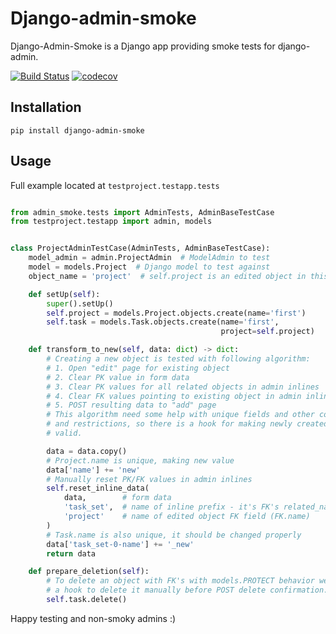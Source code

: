 Django-admin-smoke
==================

Django-Admin-Smoke is a Django app providing smoke tests for django-admin.

[![Build Status](https://travis-ci.org/just-work/django-admin-smoke.svg?branch=master)](https://travis-ci.org/just-work/django-admin-smoke)
[![codecov](https://codecov.io/gh/just-work/django-admin-smoke/branch/master/graph/badge.svg)](https://codecov.io/gh/just-work/django-admin-smoke)


Installation
------------

```shell script
pip install django-admin-smoke
```

Usage
-----

Full example located at `testproject.testapp.tests`

```python

from admin_smoke.tests import AdminTests, AdminBaseTestCase
from testproject.testapp import admin, models


class ProjectAdminTestCase(AdminTests, AdminBaseTestCase):
    model_admin = admin.ProjectAdmin  # ModelAdmin to test
    model = models.Project  # Django model to test against
    object_name = 'project'  # self.project is an edited object in this testcase

    def setUp(self):
        super().setUp()
        self.project = models.Project.objects.create(name='first')
        self.task = models.Task.objects.create(name='first',
                                               project=self.project)

    def transform_to_new(self, data: dict) -> dict:
        # Creating a new object is tested with following algorithm:
        # 1. Open "edit" page for existing object
        # 2. Clear PK value in form data
        # 3. Clear PK values for all related objects in admin inlines
        # 4. Clear FK values pointing to existing object in admin inlines
        # 5. POST resulting data to "add" page
        # This algorithm need some help with unique fields and other constraints
        # and restrictions, so there is a hook for making newly created object
        # valid.

        data = data.copy()
        # Project.name is unique, making new value
        data['name'] += 'new'
        # Manually reset PK/FK values in admin inlines
        self.reset_inline_data(
            data,        # form data
            'task_set',  # name of inline prefix - it's FK's related_name 
            'project'    # name of edited object FK field (FK.name)
        )
        # Task.name is also unique, it should be changed properly
        data['task_set-0-name'] += '_new'
        return data

    def prepare_deletion(self):
        # To delete an object with FK's with models.PROTECT behavior we need
        # a hook to delete it manually before POST delete confirmation.
        self.task.delete()
```

Happy testing and non-smoky admins :)